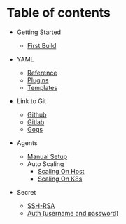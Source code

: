 # Table of contents

* Getting Started
  * [First Build](./start/index.md)

* YAML
  * [Reference](./yml/reference_v1.md)
  * [Plugins](./yml/plugins.md)
  * [Templates](https://github.com/FlowCI/templates)

* Link to Git
  * [Github](./git/github.md)
  * [Gitlab](./git/gitlab.md)
  * [Gogs](./git/gogs.md)

* Agents
  * [Manual Setup](./agents/manual.md)
  * Auto Scaling
    * [Scaling On Host](./agents/ssh_host.md)
    * [Scaling On K8s](./agents/k8s_host.md)

* Secret
  * [SSH-RSA](./secret/ssh-rsa.md)
  * [Auth (username and password)](./secret/auth.md)